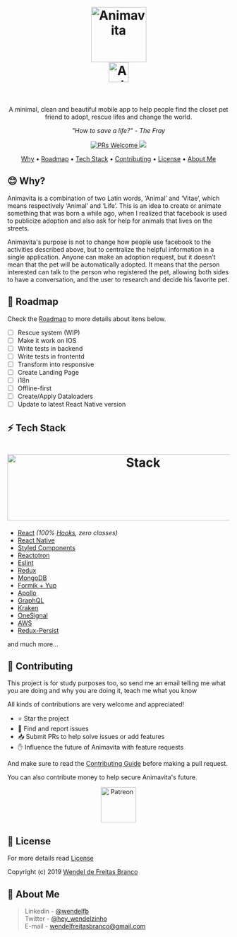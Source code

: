 <h1 align="center">
  <br>
  <img src="https://i.imgur.com/amrsFJK.png" alt="Animavita" height="125" width="125">
  <br>
  <img src="https://i.imgur.com/iSizpPl.png" alt="Animavita" height="45" width="">
  <br><br>
</h1>

<p align="center">A minimal, clean and beautiful mobile app to help people find the closet pet friend to adopt, rescue lifes and change the world.</p>

<p align="center"><i>"How to save a life?" - The Fray</i> </p>

<p align="center">
  <a href="http://makeapullrequest.com">
    <img src="https://img.shields.io/badge/contribuition-welcome-brightgreen.svg" alt="PRs Welcome">
  </a>
  <a href="https://saythanks.io/to/wendelfreitas">
      <img src="https://img.shields.io/badge/SayThanks.io-%E2%98%BC-1EAEDB.svg">
  </a>
</p>

<p align="center">
  <a href="#blush-why">Why</a> •
  <a href="#dizzy-roadmap">Roadmap</a> •
  <a href="#zap-tech-stack">Tech Stack</a> •
  <a href="#handshake-contributing">Contributing</a> •  
  <a href="#tophat-license">License</a> •
  <a href="#art-about-me">About Me</a>
</p>

## :blush: **Why?**

Animavita is a combination of two Latin words, ‘Animal’ and ‘Vitae’, which means respectively ‘Animal’ and ‘Life’. This is an idea to create or animate something that was born a while ago, when I realized that facebook is used to publicize adoption and also ask for help for animals that lives on the streets.

Animavita's purpose is not to change how people use facebook to the activities described above, but to centralize the helpful information in a single application. Anyone can make an adoption request, but it doesn’t mean that the pet will be automatically adopted. It means that the person interested can talk to the person who registered the pet, allowing both sides to have a conversation, and the user to research and decide his favorite pet.

## :dizzy: **Roadmap**

Check the [Roadmap](/ROADMAP.md) to more details about itens below.

-   [ ] Rescue system (WIP)
-   [ ] Make it work on IOS
-   [ ] Write tests in backend
-   [ ] Write tests in frontentd
-   [ ] Transform into responsive
-   [ ] Create Landing Page
-   [ ] i18n
-   [ ] Offline-first
-   [ ] Create/Apply Dataloaders
-   [ ] Update to latest React Native version

## :zap: **Tech Stack**

<h1 align="center">
  <img src="https://miro.medium.com/max/2600/1*pD7ShcZ7YHIMXe2mgiFzbg.png" alt="Stack" height="150" width="600">
  <br>
</h1>

-   [React](https://github.com/facebook/react) _(100% [Hooks](https://reactjs.org/docs/hooks-intro.html), zero classes)_
-   [React Native](https://github.com/facebook/react-native)
-   [Styled Components](https://www.styled-components.com/)
-   [Reactotron](https://infinite.red/reactotron)
-   [Eslint](https://eslint.org/)
-   [Redux](https://github.com/reduxjs/react-redux)
-   [MongoDB](https://www.mongodb.com/)
-   [Formik + Yup](https://jaredpalmer.com/formik/)
-   [Apollo](https://apollographql.com)
-   [GraphQL](https://github.com/facebook/graphql)
-   [Kraken](https://github.com/wendelfreitas/kraken)
-   [OneSignal](https://onesignal.com)
-   [AWS](https://aws.amazon.com/pt/)
-   [Redux-Persist](https://github.com/rt2zz/redux-persist)

and much more...

## :handshake: **Contributing**

This project is for study purposes too, so send me an email telling me what you are doing and why you are doing it, teach me what you know

All kinds of contributions are very welcome and appreciated!

-   ⭐️ Star the project
-   🐛 Find and report issues
-   📥 Submit PRs to help solve issues or add features
-   ✋ Influence the future of Animavita with feature requests

And make sure to read the [Contributing Guide](/CONTRIBUTING.md) before making a pull request.

You can also contribute money to help secure Animavita's future.

<p align="center">
  <a href="https://www.patreon.com/wendelfreitas" target="_blank">
    <img src="https://cdn-std.dprcdn.net/files/acc_649651/plrSCT" height="80" alt="Patreon">
  </a>
</p>

## :tophat: **License**

For more details read [License](/LICENSE.md)

Copyright (c) 2019 [Wendel de Freitas Branco](https://www.linkedin.com/in/wendelfb)

## :art: **About Me**

> Linkedin - [@wendelfb](https://www.linkedin.com/in/wendelfb) <br>
> Twitter - [@hey_wendelzinho](https://twitter.com/hey_wendelzinho) <br>
> E-mail - [wendelfreitasbranco@gmail.com](wendelfreitasbranco@gmail.com) <br>
